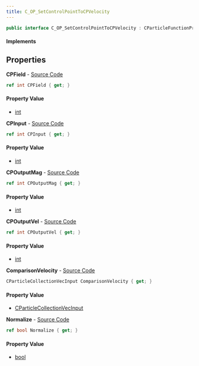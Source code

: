 ```yaml
---
title: C_OP_SetControlPointToCPVelocity
---
```


```csharp
public interface C_OP_SetControlPointToCPVelocity : CParticleFunctionPreEmission, CParticleFunctionOperator, CParticleFunction, ISchemaClass<CParticleFunction>, ISchemaClass<CParticleFunctionOperator>, ISchemaClass<CParticleFunctionPreEmission>, ISchemaClass<C_OP_SetControlPointToCPVelocity>, ISchemaField, ISchemaClass, INativeHandle
```

#### Implements

## Properties

**CPField** - [Source Code](https://github.com/swiftly-solution/swiftlys2/blob/main/managed/src/SwiftlyS2.Generated/Schemas/Interfaces/C_OP_SetControlPointToCPVelocity.cs#L24)

```csharp
ref int CPField { get; }
```

#### Property Value

- [int](https://learn.microsoft.com/dotnet/api/system.int32)

**CPInput** - [Source Code](https://github.com/swiftly-solution/swiftlys2/blob/main/managed/src/SwiftlyS2.Generated/Schemas/Interfaces/C_OP_SetControlPointToCPVelocity.cs#L16)

```csharp
ref int CPInput { get; }
```

#### Property Value

- [int](https://learn.microsoft.com/dotnet/api/system.int32)

**CPOutputMag** - [Source Code](https://github.com/swiftly-solution/swiftlys2/blob/main/managed/src/SwiftlyS2.Generated/Schemas/Interfaces/C_OP_SetControlPointToCPVelocity.cs#L22)

```csharp
ref int CPOutputMag { get; }
```

#### Property Value

- [int](https://learn.microsoft.com/dotnet/api/system.int32)

**CPOutputVel** - [Source Code](https://github.com/swiftly-solution/swiftlys2/blob/main/managed/src/SwiftlyS2.Generated/Schemas/Interfaces/C_OP_SetControlPointToCPVelocity.cs#L18)

```csharp
ref int CPOutputVel { get; }
```

#### Property Value

- [int](https://learn.microsoft.com/dotnet/api/system.int32)

**ComparisonVelocity** - [Source Code](https://github.com/swiftly-solution/swiftlys2/blob/main/managed/src/SwiftlyS2.Generated/Schemas/Interfaces/C_OP_SetControlPointToCPVelocity.cs#L26)

```csharp
CParticleCollectionVecInput ComparisonVelocity { get; }
```

#### Property Value

- [CParticleCollectionVecInput](/docs/api/shared/schemadefinitions/cparticlecollectionvecinput)

**Normalize** - [Source Code](https://github.com/swiftly-solution/swiftlys2/blob/main/managed/src/SwiftlyS2.Generated/Schemas/Interfaces/C_OP_SetControlPointToCPVelocity.cs#L20)

```csharp
ref bool Normalize { get; }
```

#### Property Value

- [bool](https://learn.microsoft.com/dotnet/api/system.boolean)

